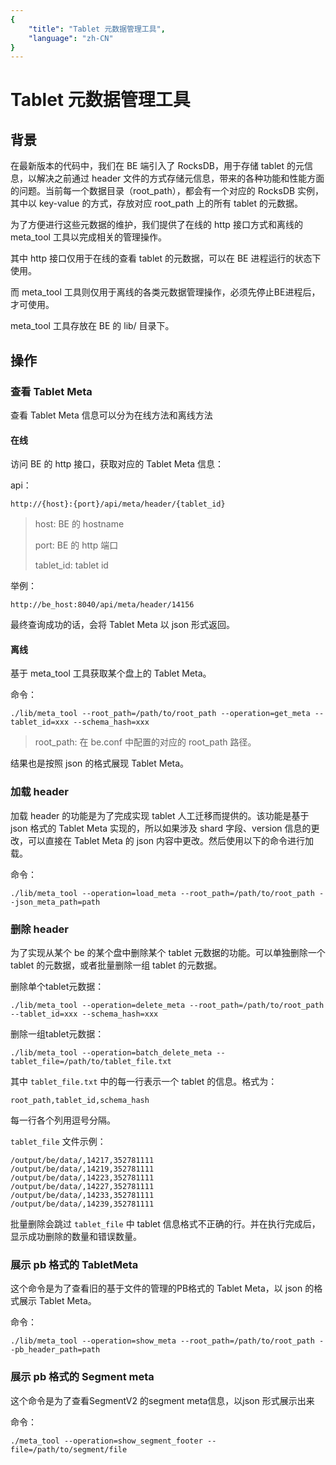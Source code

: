 ```yaml
---
{
    "title": "Tablet 元数据管理工具",
    "language": "zh-CN"
}
---
```


<!-- 
Licensed to the Apache Software Foundation (ASF) under one
or more contributor license agreements.  See the NOTICE file
distributed with this work for additional information
regarding copyright ownership.  The ASF licenses this file
to you under the Apache License, Version 2.0 (the
"License"); you may not use this file except in compliance
with the License.  You may obtain a copy of the License at

  http://www.apache.org/licenses/LICENSE-2.0

Unless required by applicable law or agreed to in writing,
software distributed under the License is distributed on an
"AS IS" BASIS, WITHOUT WARRANTIES OR CONDITIONS OF ANY
KIND, either express or implied.  See the License for the
specific language governing permissions and limitations
under the License.
-->

# Tablet 元数据管理工具 

## 背景

在最新版本的代码中，我们在 BE 端引入了 RocksDB，用于存储 tablet 的元信息，以解决之前通过 header 文件的方式存储元信息，带来的各种功能和性能方面的问题。当前每一个数据目录（root\_path），都会有一个对应的 RocksDB 实例，其中以 key-value 的方式，存放对应 root\_path 上的所有 tablet 的元数据。

为了方便进行这些元数据的维护，我们提供了在线的 http 接口方式和离线的 meta\_tool 工具以完成相关的管理操作。

其中 http 接口仅用于在线的查看 tablet 的元数据，可以在 BE 进程运行的状态下使用。

而 meta\_tool 工具则仅用于离线的各类元数据管理操作，必须先停止BE进程后，才可使用。

meta\_tool 工具存放在 BE 的 lib/ 目录下。

## 操作

### 查看 Tablet Meta

查看 Tablet Meta 信息可以分为在线方法和离线方法

#### 在线

访问 BE 的 http 接口，获取对应的 Tablet Meta 信息：

api：

`http://{host}:{port}/api/meta/header/{tablet_id}`


> host: BE 的 hostname
> 
> port: BE 的 http 端口
> 
> tablet_id: tablet id

举例：
    
`http://be_host:8040/api/meta/header/14156`

最终查询成功的话，会将 Tablet Meta 以 json 形式返回。

#### 离线

基于 meta\_tool 工具获取某个盘上的 Tablet Meta。

命令：

```
./lib/meta_tool --root_path=/path/to/root_path --operation=get_meta --tablet_id=xxx --schema_hash=xxx
```

> root_path: 在 be.conf 中配置的对应的 root_path 路径。

结果也是按照 json 的格式展现 Tablet Meta。

### 加载 header

加载 header 的功能是为了完成实现 tablet 人工迁移而提供的。该功能是基于 json 格式的 Tablet Meta 实现的，所以如果涉及 shard 字段、version 信息的更改，可以直接在 Tablet Meta 的 json 内容中更改。然后使用以下的命令进行加载。

命令：

```
./lib/meta_tool --operation=load_meta --root_path=/path/to/root_path --json_meta_path=path
```

### 删除 header

为了实现从某个 be 的某个盘中删除某个 tablet 元数据的功能。可以单独删除一个 tablet 的元数据，或者批量删除一组 tablet 的元数据。

删除单个tablet元数据：

```
./lib/meta_tool --operation=delete_meta --root_path=/path/to/root_path --tablet_id=xxx --schema_hash=xxx
```

删除一组tablet元数据：

```
./lib/meta_tool --operation=batch_delete_meta --tablet_file=/path/to/tablet_file.txt
```

其中 `tablet_file.txt` 中的每一行表示一个 tablet 的信息。格式为：

`root_path,tablet_id,schema_hash`

每一行各个列用逗号分隔。

`tablet_file` 文件示例：

```
/output/be/data/,14217,352781111
/output/be/data/,14219,352781111
/output/be/data/,14223,352781111
/output/be/data/,14227,352781111
/output/be/data/,14233,352781111
/output/be/data/,14239,352781111
```

批量删除会跳过 `tablet_file` 中 tablet 信息格式不正确的行。并在执行完成后，显示成功删除的数量和错误数量。

### 展示 pb 格式的 TabletMeta

这个命令是为了查看旧的基于文件的管理的PB格式的 Tablet Meta，以 json 的格式展示 Tablet Meta。

命令：

```
./lib/meta_tool --operation=show_meta --root_path=/path/to/root_path --pb_header_path=path
```

### 展示 pb 格式的 Segment meta

这个命令是为了查看SegmentV2 的segment meta信息，以json 形式展示出来

命令：

```
./meta_tool --operation=show_segment_footer --file=/path/to/segment/file


